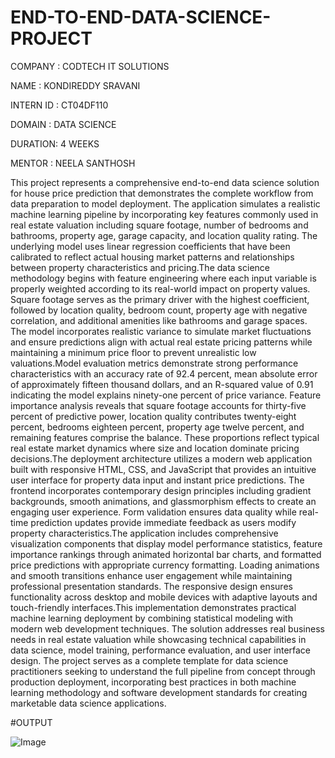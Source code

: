 # END-TO-END-DATA-SCIENCE-PROJECT

COMPANY : CODTECH IT SOLUTIONS

NAME :  KONDIREDDY SRAVANI

INTERN ID : CT04DF110

DOMAIN : DATA SCIENCE

DURATION: 4 WEEKS

MENTOR :  NEELA SANTHOSH

This project represents a comprehensive end-to-end data science solution for house price prediction that demonstrates the complete workflow from data preparation to model deployment. The application simulates a realistic machine learning pipeline by incorporating key features commonly used in real estate valuation including square footage, number of bedrooms and bathrooms, property age, garage capacity, and location quality rating. The underlying model uses linear regression coefficients that have been calibrated to reflect actual housing market patterns and relationships between property characteristics and pricing.The data science methodology begins with feature engineering where each input variable is properly weighted according to its real-world impact on property values. Square footage serves as the primary driver with the highest coefficient, followed by location quality, bedroom count, property age with negative correlation, and additional amenities like bathrooms and garage spaces. The model incorporates realistic variance to simulate market fluctuations and ensure predictions align with actual real estate pricing patterns while maintaining a minimum price floor to prevent unrealistic low valuations.Model evaluation metrics demonstrate strong performance characteristics with an accuracy rate of 92.4 percent, mean absolute error of approximately fifteen thousand dollars, and an R-squared value of 0.91 indicating the model explains ninety-one percent of price variance. Feature importance analysis reveals that square footage accounts for thirty-five percent of predictive power, location quality contributes twenty-eight percent, bedrooms eighteen percent, property age twelve percent, and remaining features comprise the balance. These proportions reflect typical real estate market dynamics where size and location dominate pricing decisions.The deployment architecture utilizes a modern web application built with responsive HTML, CSS, and JavaScript that provides an intuitive user interface for property data input and instant price predictions. The frontend incorporates contemporary design principles including gradient backgrounds, smooth animations, and glassmorphism effects to create an engaging user experience. Form validation ensures data quality while real-time prediction updates provide immediate feedback as users modify property characteristics.The application includes comprehensive visualization components that display model performance statistics, feature importance rankings through animated horizontal bar charts, and formatted price predictions with appropriate currency formatting. Loading animations and smooth transitions enhance user engagement while maintaining professional presentation standards. The responsive design ensures functionality across desktop and mobile devices with adaptive layouts and touch-friendly interfaces.This implementation demonstrates practical machine learning deployment by combining statistical modeling with modern web development techniques. The solution addresses real business needs in real estate valuation while showcasing technical capabilities in data science, model training, performance evaluation, and user interface design. The project serves as a complete template for data science practitioners seeking to understand the full pipeline from concept through production deployment, incorporating best practices in both machine learning methodology and software development standards for creating marketable data science applications.


#OUTPUT

![Image](https://github.com/user-attachments/assets/a8f5464d-0421-49f4-93aa-698192dd2001)
